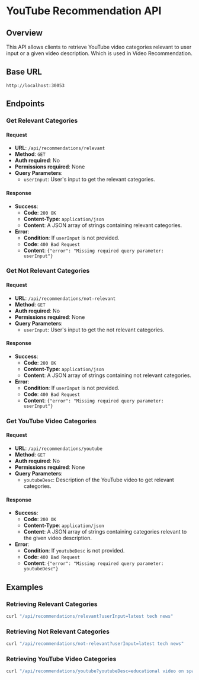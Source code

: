 # YouTube Recommendation API

## Overview

This API allows clients to retrieve YouTube video categories relevant to user input or a given video description. Which 
is used in Video Recommendation.

## Base URL

`http://localhost:30053`

## Endpoints

### Get Relevant Categories

#### Request

- **URL**: `/api/recommendations/relevant`
- **Method**: `GET`
- **Auth required**: No
- **Permissions required**: None
- **Query Parameters**:
    - `userInput`: User's input to get the relevant categories.

#### Response

- **Success**:
    - **Code**: `200 OK`
    - **Content-Type**: `application/json`
    - **Content**: A JSON array of strings containing relevant categories.
- **Error**:
    - **Condition**: If `userInput` is not provided.
    - **Code**: `400 Bad Request`
    - **Content**: `{"error": "Missing required query parameter: userInput"}`

### Get Not Relevant Categories

#### Request

- **URL**: `/api/recommendations/not-relevant`
- **Method**: `GET`
- **Auth required**: No
- **Permissions required**: None
- **Query Parameters**:
    - `userInput`: User's input to get the not relevant categories.

#### Response

- **Success**:
    - **Code**: `200 OK`
    - **Content-Type**: `application/json`
    - **Content**: A JSON array of strings containing not relevant categories.
- **Error**:
    - **Condition**: If `userInput` is not provided.
    - **Code**: `400 Bad Request`
    - **Content**: `{"error": "Missing required query parameter: userInput"}`

### Get YouTube Video Categories

#### Request

- **URL**: `/api/recommendations/youtube`
- **Method**: `GET`
- **Auth required**: No
- **Permissions required**: None
- **Query Parameters**:
    - `youtubeDesc`: Description of the YouTube video to get relevant categories.

#### Response

- **Success**:
    - **Code**: `200 OK`
    - **Content-Type**: `application/json`
    - **Content**: A JSON array of strings containing categories relevant to the given video description.
- **Error**:
    - **Condition**: If `youtubeDesc` is not provided.
    - **Code**: `400 Bad Request`
    - **Content**: `{"error": "Missing required query parameter: youtubeDesc"}`

## Examples

### Retrieving Relevant Categories

```bash
curl "/api/recommendations/relevant?userInput=latest tech news"
```
### Retrieving Not Relevant Categories
```bash
curl "/api/recommendations/not-relevant?userInput=latest tech news"
```
### Retrieving YouTube Video Categories
```bash
curl "/api/recommendations/youtube?youtubeDesc=educational video on space"
```
